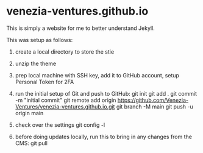 # venezia-ventures.github.io

This is simply a website for me to better understand Jekyll.


This was setup as follows:

1) create a local directory to store the stie

2) unzip the theme

3) prep local machine with SSH key, add it to GitHub account, setup Personal Token for 2FA

4) run the initial setup of Git and push to GitHub:
   git init
   git add .
   git commit -m "initial commit"
   git remote add origin https://github.com/Venezia-Ventures/venezia-ventures.github.io.git
   git branch -M main
   git push -u origin main

5) check over the settings
   git config -l
   
6) before doing updates locally, run this to bring in any changes from the CMS:
  git pull
  
  
